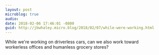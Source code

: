 ```yaml
---
layout: post
microblog: true
audio: 
date: 2018-02-06 17:46:01 -0800
guid: http://jbwhaley.micro.blog/2018/02/07/while-were-working.html
---
```

While we're working on driverless cars, can we also work toward workerless offices and humanless grocery stores?

